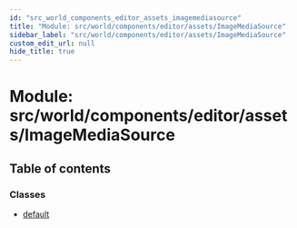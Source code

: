 ```yaml
---
id: "src_world_components_editor_assets_imagemediasource"
title: "Module: src/world/components/editor/assets/ImageMediaSource"
sidebar_label: "src/world/components/editor/assets/ImageMediaSource"
custom_edit_url: null
hide_title: true
---
```


# Module: src/world/components/editor/assets/ImageMediaSource

## Table of contents

### Classes

- [default](../classes/src_world_components_editor_assets_imagemediasource.default.md)

